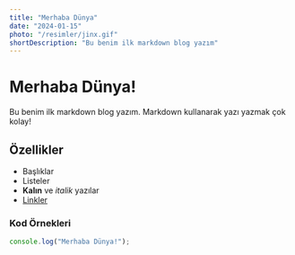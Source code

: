 ```yaml
---
title: "Merhaba Dünya"
date: "2024-01-15"
photo: "/resimler/jinx.gif"
shortDescription: "Bu benim ilk markdown blog yazım"
---
```


# Merhaba Dünya!

Bu benim ilk markdown blog yazım. Markdown kullanarak yazı yazmak çok kolay!

## Özellikler

- Başlıklar
- Listeler
- **Kalın** ve *italik* yazılar
- [Linkler](https://parsher.xyz)

### Kod Örnekleri

```javascript
console.log("Merhaba Dünya!");
```
